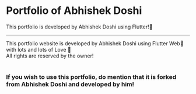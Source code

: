 # Portfolio of Abhishek Doshi

This portfolio is developed by Abhishek Doshi using Flutter!💙

___

This portfolio website is developed by Abhishek Doshi using Flutter Web💙 with lots and lots of Love 💖<br>
All rights are reserved by the owner!
<br><br>

<h3>If you wish to use this portfolio, do mention that it is forked from Abhishek Doshi and developed by him!</h3>